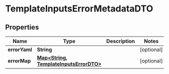 # TemplateInputsErrorMetadataDTO

## Properties
Name | Type | Description | Notes
------------ | ------------- | ------------- | -------------
**errorYaml** | **String** |  |  [optional]
**errorMap** | [**Map&lt;String, TemplateInputsErrorDTO&gt;**](TemplateInputsErrorDTO.md) |  |  [optional]
